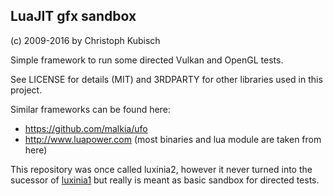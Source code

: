 LuaJIT gfx sandbox
-----------------------------------
(c) 2009-2016 by Christoph Kubisch

Simple framework to run some directed Vulkan and OpenGL tests.

See LICENSE for details (MIT) and 3RDPARTY for
other libraries used in this project.

Similar frameworks can be found here:

* https://github.com/malkia/ufo 
* http://www.luapower.com (most binaries and lua module are taken from here)

This repository was once called luxinia2, however it never turned into the sucessor of [luxinia1](https://github.com/pixeljetstream/luxinia1) but really is meant as basic sandbox for directed tests.
